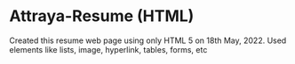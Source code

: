 # Attraya-Resume (HTML)
Created this resume web page using only HTML 5 on 18th May, 2022. Used elements like lists, image, hyperlink, tables, forms, etc
